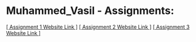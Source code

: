 # Muhammed_Vasil - Assignments:
[[ Assignment 1 Website Link ]](https://nift-web-design.github.io/Muhammed_Vasil/Assignment_1/)
[[ Assignment 2 Website Link ]](https://nift-web-design.github.io/Muhammed_Vasil/Assignment_2/)
[[ Assignment 3 Website Link ]](https://nift-web-design.github.io/Muhammed_Vasil/Assignment_3/)
